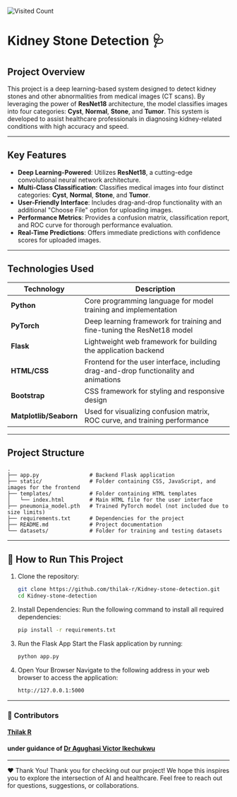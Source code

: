 ![Visited Count](https://komarev.com/ghpvc/?username=thilak-r&repo=Kidney-stone-detection&style=flat-square&label=Visited%20Count)

# Kidney Stone Detection 🩺

## **Project Overview**
This project is a deep learning-based system designed to detect kidney stones and other abnormalities from medical images (CT scans). By leveraging the power of **ResNet18** architecture, the model classifies images into four categories: **Cyst**, **Normal**, **Stone**, and **Tumor**. This system is developed to assist healthcare professionals in diagnosing kidney-related conditions with high accuracy and speed.

---

## **Key Features**
- **Deep Learning-Powered**: Utilizes **ResNet18**, a cutting-edge convolutional neural network architecture.
- **Multi-Class Classification**: Classifies medical images into four distinct categories: **Cyst**, **Normal**, **Stone**, and **Tumor**.
- **User-Friendly Interface**: Includes drag-and-drop functionality with an additional "Choose File" option for uploading images.
- **Performance Metrics**: Provides a confusion matrix, classification report, and ROC curve for thorough performance evaluation.
- **Real-Time Predictions**: Offers immediate predictions with confidence scores for uploaded images.

---

## **Technologies Used**

| **Technology**        | **Description**                                                                |
|------------------------|--------------------------------------------------------------------------------|
| **Python**            | Core programming language for model training and implementation                |
| **PyTorch**           | Deep learning framework for training and fine-tuning the ResNet18 model        |
| **Flask**             | Lightweight web framework for building the application backend                 |
| **HTML/CSS**          | Frontend for the user interface, including drag-and-drop functionality and animations |
| **Bootstrap**         | CSS framework for styling and responsive design                                |
| **Matplotlib/Seaborn**| Used for visualizing confusion matrix, ROC curve, and training performance      |

---
## **Project Structure**

```plaintext
.
├── app.py                # Backend Flask application
├── static/               # Folder containing CSS, JavaScript, and images for the frontend
├── templates/            # Folder containing HTML templates
│   └── index.html        # Main HTML file for the user interface
├── pneumonia_model.pth   # Trained PyTorch model (not included due to size limits)
├── requirements.txt      # Dependencies for the project
├── README.md             # Project documentation
└── datasets/             # Folder for training and testing datasets
```
---

## 🚀 **How to Run This Project**
1. Clone the repository:
   ```bash
   git clone https://github.com/thilak-r/Kidney-stone-detection.git
   cd Kidney-stone-detection

2. Install Dependencies: 
Run the following command to install all required dependencies:
   ```bash 
   pip install -r requirements.txt

3. Run the Flask App
Start the Flask application by running:
   ```bash
   python app.py

4. Open Your Browser
Navigate to the following address in your web browser to access the application:
   ```bash
   http://127.0.0.1:5000
---

### 🙌 **Contributors**
#### [Thilak R](https://github.com/thilak-r) <br>
#### under guidance of [Dr Agughasi Victor Ikechukwu](https://github.com/Victor-Ikechukwu) <br>
---

❤️ Thank You!
Thank you for checking out our project! We hope this inspires you to explore the intersection of AI and healthcare. Feel free to reach out for questions, suggestions, or collaborations.

<br><br>
